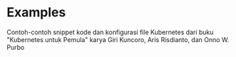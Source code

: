 # Examples
Contoh-contoh snippet kode dan konfigurasi file Kubernetes dari buku "Kubernetes untuk Pemula" karya Giri Kuncoro, Aris Risdianto, dan Onno W. Purbo
